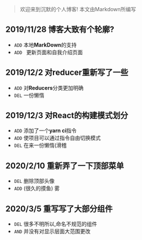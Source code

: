 > 欢迎来到沉默的个人博客!  本文由Markdown所编写

## 2019/11/28 博客大致有个轮廓?

- ```ADD``` 本地**MarkDown**的支持
- ```ADD ``` 更新页面和自我介绍页面

## 2019/12/2 对reducer重新写了一些

* ```ADD``` 对**Reducers**分类更加明确
* ```DEL``` 一份懒惰

## 2019/12/3 对React的构建模式划分

* ```ADD``` 添加了一个**yarn ci**指令
* ```ADD``` 使项目可以通过指令自由切换模式
* ```DEL``` 在来一份懒惰(滑稽

## 2020/2/10 重新弄了一下顶部菜单

* ```DEL``` 删除顶部头像
* ```ADD``` (很久的摸鱼) 雾

## 2020/3/5 重写写了大部分组件

* ```DEL``` 很多不明所以,命名不规范的组件
* ```AND``` 并没有对显示层面大范围更改